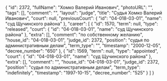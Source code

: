 {
    "id": 2372,
    "fullName": "Хомко Валерий Иванович",
    "photoURL": "",
    "tags": [],
    "comment": "",
    "layout": "judge",
    "title": "Судья Хомко Валерий Иванович",
    "court": null,
    "previousCourt": {
        "id": "04-018-03-01",
        "name": "суд Щучинского района"
    },
    "career": [
        {
            "id": 1570,
            "term": null,
            "type": "released",
            "court": {
                "id": "04-018-03-01",
                "name": "суд Щучинского района"
            },
            "extra": [],
            "comment": "по собственному желанию",
            "house_id": "04-018-03-01",
            "judge_id": 2372,
            "position": "судья по административным делам",
            "term_type": "",
            "timestamp": "2000-12-05",
            "decree_number": "650"
        },
        {
            "id": 1569,
            "term": null,
            "type": "appointed",
            "court": {
                "id": "04-018-03-01",
                "name": "суд Щучинского района"
            },
            "extra": [],
            "comment": "",
            "house_id": "04-018-03-01",
            "judge_id": 2372,
            "position": "судья по административным делам",
            "term_type": "indefinitely",
            "timestamp": "1997-10-15",
            "decree_number": "525"
        }
    ]
}